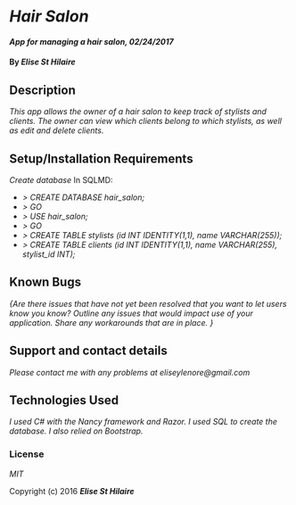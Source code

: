 # _Hair Salon_

#### _App for managing a hair salon, 02/24/2017_

#### By _**Elise St Hilaire**_

## Description

_This app allows the owner of a hair salon to keep track of stylists and clients. The owner can view which clients belong to which stylists, as well as edit and delete clients._

## Setup/Installation Requirements

_Create database_
In SQLMD:
* _> CREATE DATABASE hair_salon;_
* _> GO_
* _> USE hair_salon;_
* _> GO_
* _> CREATE TABLE stylists (id INT IDENTITY(1,1), name VARCHAR(255));_
* _> CREATE TABLE clients (id INT IDENTITY(1,1), name VARCHAR(255), stylist_id INT);_


## Known Bugs

_{Are there issues that have not yet been resolved that you want to let users know you know?  Outline any issues that would impact use of your application.  Share any workarounds that are in place. }_

## Support and contact details

_Please contact me with any problems at eliseylenore@gmail.com_

## Technologies Used

_I used C# with the Nancy framework and Razor. I used SQL to create the database. I also relied on Bootstrap._

### License

*MIT*

Copyright (c) 2016 **_Elise St Hilaire_**
